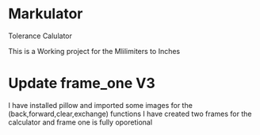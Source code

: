# Markulator
Tolerance Calulator 

This is a Working project for the Mlilimiters to Inches
# Update frame_one V3
I have installed pillow and imported some images for the (back,forward,clear,exchange) functions
I have created two frames for the calculator and frame one is fully oporetional

